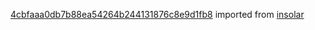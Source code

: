 [4cbfaaa0db7b88ea54264b244131876c8e9d1fb8](https://github.com/insolar/insolar/commit/4cbfaaa0db7b88ea54264b244131876c8e9d1fb8) imported from [insolar](https://github.com/insolar/insolar)
